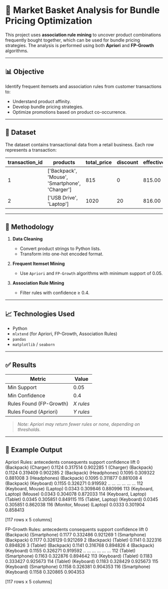 # 🛒 Market Basket Analysis for Bundle Pricing Optimization

This project uses **association rule mining** to uncover product combinations frequently bought together, which can be used for bundle pricing strategies. The analysis is performed using both **Apriori** and **FP-Growth** algorithms.

---

## 📊 Objective

Identify frequent itemsets and association rules from customer transactions to:
- Understand product affinity.
- Develop bundle pricing strategies.
- Optimize promotions based on product co-occurrence.

---

## 🧾 Dataset

The dataset contains transactional data from a retail business. Each row represents a transaction:

| transaction_id | products                                           | total_price | discount | effective_price |
|----------------|----------------------------------------------------|-------------|----------|------------------|
| 1              | ['Backpack', 'Mouse', 'Smartphone', 'Charger']    | 815         | 0        | 815.00           |
| 2              | ['USB Drive', 'Laptop']                           | 1020        | 20       | 816.00           |

---

## 🔧 Methodology

1. **Data Cleaning**
   - Convert product strings to Python lists.
   - Transform into one-hot encoded format.

2. **Frequent Itemset Mining**
   - Use `Apriori` and `FP-Growth` algorithms with minimum support of 0.05.

3. **Association Rule Mining**
   - Filter rules with confidence ≥ 0.4.

---

## 📈 Technologies Used

- Python
- `mlxtend` (for Apriori, FP-Growth, Association Rules)
- `pandas`
- `matplotlib` / `seaborn`

---

## ✅ Results

| Metric       | Value       |
|--------------|-------------|
| Min Support  | 0.05        |
| Min Confidence | 0.4      |
| Rules Found (FP-Growth) | _X rules_ |
| Rules Found (Apriori)   | _Y rules_ |

> _Note: Apriori may return fewer rules or none, depending on thresholds._

---

## 📌 Example Output

Apriori Rules:
            antecedents   consequents  support  confidence      lift
0            (Backpack)     (Charger)   0.1124    0.317514  0.902285
1             (Charger)    (Backpack)   0.1124    0.319409  0.902285
2            (Backpack)  (Headphones)   0.1095    0.309322  0.881008
3          (Headphones)    (Backpack)   0.1095    0.311877  0.881008
4            (Backpack)    (Keyboard)   0.1155    0.326271  0.919592
..                  ...           ...      ...         ...       ...
112   (Keyboard, Mouse)      (Laptop)   0.0343    0.309846  0.880996
113  (Keyboard, Laptop)       (Mouse)   0.0343    0.304078  0.872033
114  (Keyboard, Laptop)      (Tablet)   0.0345    0.305851  0.849115
115    (Tablet, Laptop)    (Keyboard)   0.0345    0.305851  0.862038
116    (Monitor, Mouse)      (Laptop)   0.0333    0.301904  0.858413

[117 rows x 5 columns]

FP-Growth Rules:
      antecedents   consequents  support  confidence      lift
0      (Backpack)  (Smartphone)   0.1177    0.332486  0.921269
1    (Smartphone)    (Backpack)   0.1177    0.326129  0.921269
2      (Backpack)      (Tablet)   0.1141    0.322316  0.894826
3        (Tablet)    (Backpack)   0.1141    0.316768  0.894826
4      (Backpack)    (Keyboard)   0.1155    0.326271  0.919592
..            ...           ...      ...         ...       ...
112      (Tablet)  (Smartphone)   0.1163    0.322876  0.894642
113    (Keyboard)      (Tablet)   0.1183    0.333427  0.925673
114      (Tablet)    (Keyboard)   0.1183    0.328429  0.925673
115    (Keyboard)  (Smartphone)   0.1158    0.326381  0.904353
116  (Smartphone)    (Keyboard)   0.1158    0.320865  0.904353

[117 rows x 5 columns]
